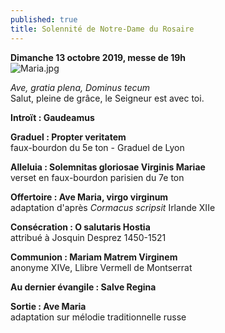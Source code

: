 ```yaml
---
published: true
title: Solennité de Notre-Dame du Rosaire
---
```

**Dimanche 13 octobre 2019, messe de 19h**  
![Maria.jpg]({{site.baseurl}}/images/Maria.jpg)

*Ave, gratia plena, Dominus tecum*  
Salut, pleine de grâce, le Seigneur est avec toi.

**Introït : Gaudeamus**

**Graduel : Propter veritatem**  
faux-bourdon du 5e ton - Graduel de Lyon

**Alleluia : Solemnitas gloriosae Virginis Mariae**  
verset en faux-bourdon parisien du 7e ton

**Offertoire : Ave Maria, virgo virginum**  
adaptation d'après *Cormacus scripsit* Irlande XIIe

**Consécration : O salutaris Hostia**  
attribué à Josquin Desprez 1450-1521

**Communion : Mariam Matrem Virginem**  
anonyme XIVe, Llibre Vermell de Montserrat

**Au dernier évangile : Salve Regina**  

**Sortie : Ave Maria**  
adaptation sur mélodie traditionnelle russe
